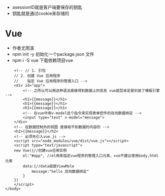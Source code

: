 * asessionID就是客户端要保存的钥匙
* 钥匙就是通过cookie来存储的
#  Vue    
* 作者尤雨溪
* npm init -y 初始化一个package.json 文件
* npm i -S vue  下载依赖项目vue

<body>

		<!-- // 1. 引包
		// 2. 创建 Vue 应用程序
		//    指定 Vue 应用程序的管理入口 -->
		<div id="app">
			<!-- 之所以可以用这种语法直接得到数据上的信息 vue底层肯定是封装了模板引擎 -->
			<h1>{{message}}</h1>
			<h1>{{message}}</h1>
			<h1>{{message}}</h1>
			<!-- 在vue中用v-model这个指令来实现表单控件的双向数据绑定 -->
			<input type="text" v-model="message">
		</div>
		<!-- 在数据控制外的视图 是接收不到数据的内容的 -->
		<h2>{{message}}</h2>
		<!-- 必须先引入vue.js -->
		<script src="node_modules/vue/dist/vue.js"></script>
		<script type="text/javascript">
		new Vue({//创建vue应用实例
			el:"#app", //el用来指定vue程序的管理入口元素，vue不建议使用body,html元素
			data:{//data就是ViewMole
				message:"hello 双向数据绑定"
			}
		})
		</script>
	</body>
   